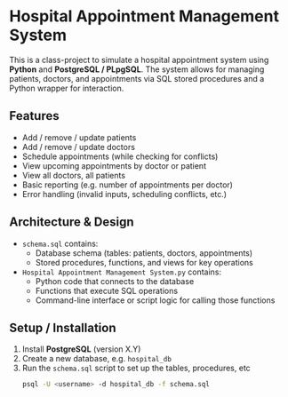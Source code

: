 # Hospital Appointment Management System

This is a class-project to simulate a hospital appointment system using **Python** and **PostgreSQL / PLpgSQL**. The system allows for managing patients, doctors, and appointments via SQL stored procedures and a Python wrapper for interaction.

## Features

- Add / remove / update patients  
- Add / remove / update doctors  
- Schedule appointments (while checking for conflicts)  
- View upcoming appointments by doctor or patient  
- View all doctors, all patients  
- Basic reporting (e.g. number of appointments per doctor)  
- Error handling (invalid inputs, scheduling conflicts, etc.)

## Architecture & Design

- `schema.sql` contains:  
   - Database schema (tables: patients, doctors, appointments)  
   - Stored procedures, functions, and views for key operations  
- `Hospital Appointment Management System.py` contains:  
   - Python code that connects to the database  
   - Functions that execute SQL operations  
   - Command-line interface or script logic for calling those functions  

## Setup / Installation

1. Install **PostgreSQL** (version X.Y)  
2. Create a new database, e.g. `hospital_db`  
3. Run the `schema.sql` script to set up the tables, procedures, etc  
   ```bash
   psql -U <username> -d hospital_db -f schema.sql
